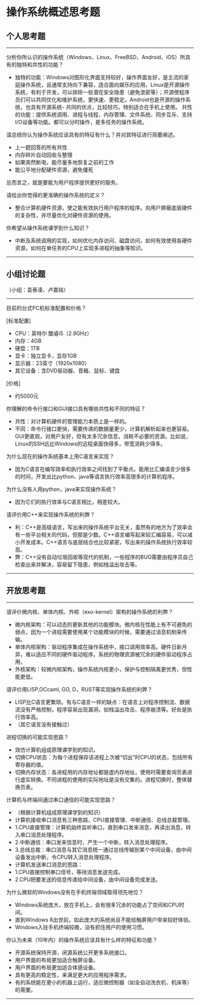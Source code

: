 # 操作系统概述思考题

## 个人思考题

---

分析你所认识的操作系统（Windows、Linux、FreeBSD、Android、iOS）所具有的独特和共性的功能？
-  独特的功能：Windows对图形化界面支持较好，操作界面友好，是主流的家庭操作系统，且通常支持向下兼容，适合面向娱乐的应用。Linux是开源操作系统，有利于开发，可以排除一些潜在安全隐患（避免泄密等）；开源使程序员们可以共同优化和维护系统，更快速、更稳定。Android也是开源的操作系统，也具有开源系统- 共同的优点，比较轻巧，特别适合在手机上使用。
共性的功能：提供系统调用、进程与线程、内存管理、文件系统、同步互斥、支持I/O设备等功能。都可以分时操作，是多任务的操作系统。

>  

请总结你认为操作系统应该具有的特征有什么？并对其特征进行简要阐述。
- 上一题回答的所有共性
- 内存碎片自动回收与整理
- 如果突然断电，能尽量多地恢复之前的工作
- 能公平地分配硬件资源，避免僵死

总而言之，就是要能为用户程序提供更好的服务。

>   

请给出你觉得的更准确的操作系统的定义？
- 整合计算机硬件资源，使之能有效执行用户程序的程序。向用户屏蔽底层硬件的复杂性，并尽量优化对硬件资源的使用。

>   

你希望从操作系统课学到什么知识？
- 中断及系统调用的实现，如何优化内存访问、磁盘访问，如何有效使用各硬件资源，如何在单任务的CPU上实现多进程的抽象等知识。

>   

---

## 小组讨论题
（小组：袁泰凌、卢嘉铭）

---

目前的台式PC机标准配置和价格？
  
[标准配置]

- CPU：英特尔 酷睿i5（2.9GHz）
- 内存：4GB
- 硬盘：1TB
- 显卡：独立显卡，显存1GB
- 显示器：23英寸（1920x1080）
- 其它设备：含DVD驱动器、音箱、鼠标、键盘

[价格]

- 约5000元

> 

你理解的命令行接口和GUI接口具有哪些共性和不同的特征？
- 共性：对计算机硬件的管理能力本质上是一样的。
- 不同：命令行接口更快，需要传递的数据量更少，计算机解析起来也更容易。GUI更直观，对用户友好，但有太多冗余信息，消耗不必要的资源。比如说，Linux的SSH远比Windows的远程桌面快得多，带宽消耗少得多。

> 

为什么现在的操作系统基本上用C语言来实现？
- 因为C语言在编写效率和执行效率之间找到了平衡点。能用比汇编语言少很多的时间，开发出比python、java等语言执行效率高很多的计算机程序。

>  

为什么没有人用python，java来实现操作系统？
- 因为它们的执行效率与C语言相比，相差较大。

>  

请评价用C++来实现操作系统的利弊？
- 利：C++是高级语言，写出来的操作系统平台无关，虽然有的地方为了效率会有一些平台相关的代码，但那是少数。C++语言编写起来较汇编容易，可以减小开发成本。C++语言与底层结合也比较紧密，写出来的操作系统执行效率较高。
- 弊：C++没有自动垃圾回收等现代的机制，一些程序的BUG需要由程序员自己检查出来并解决，容易留下隐患，例如栈溢出攻击等。

>  

---

## 开放思考题

---

请评价微内核、单体内核、外核（exo-kernel）架构的操作系统的利弊？
- 微内核架构：可以动态的更新其他的功能模块。微内核在性能上有不可避免的弱点，因为一个进程需要使用某个功能模块的时候，需要通过消息机制来传输。
- 单体内核架构：驱动程序集成在操作系统中，接口调用效率高。硬件日新月异，难以适应不同的硬件驱动程序。系统的物理资源被冗余的硬件驱动程序占用。
- 外核架构：较微内核架构，操作系统内核更小，保护与控制隔离更优秀，但性能更低。

>  

请评价用LISP,OCcaml, GO, D，RUST等实现操作系统的利弊？
- LISP比C语言更繁琐。有与C语言一样的缺点：在语言上对程序控制流、数据流没有严格控制，程序容易出现漏洞，如栈溢出攻击、程序崩溃等。好处是执行效率高。
- （其它语言没有接触过）

>  

进程切换的可能实现思路？
- 效仿计算机组成原理课学到的知识。
- 切换CPU状态：为每个进程保存该进程上次被“切出”时CPU的状态，包括所有寄存器的值。
- 切换内存状态：各进程用的内存地址都是虚内存地址，使用时需要查询页表进行虚实转换。不同进程的使用的实际地址是没有交集的。进程切换时，整体替换页表。

>  

计算机与终端间通过串口通信的可能实现思路？
- （根据计算机组成原理课学到的知识）
- 计算机接收串口消息有三种思路，CPU直接管理、中断通信、总线总裁管理。
- 1.CPU直接管理：计算机始终监听串口，直到串口发来消息，再读出消息，转入串口消息处理程序。
- 2.中断通信：串口发来信息时，产生一个中断，转入消息处理程序。
- 3.总线总裁：串口消息与其它消息统一通过总线传输到某个中间设备，由中间设备发出中断，令CPU转入消息处理程序。
- 计算机发送串口消息的思路：
- 1.CPU直接控制串口信号，等待消息发送完成。
- 2.CPU把要发送的信息传递给中间设备，由中间设备完成发送。

>  

为什么微软的Windows没有在手机终端领域取得领先地位？
- Windows系统庞大，放在手机上，会有很多冗余的功能占了空间和CPU时间。
- 直到Windows 8出世前，如此庞大的系统尚且不能给触屏用户带来较好体验。
- Windows入驻手机终端较晚，没有抓住用户的使用习惯。

>  

你认为未来（10年内）的操作系统应该具有什么样的特征和功能？
- 开源系统保持开源，闭源系统公开更多系统接口。
- 用户界面的布局更加适合触屏设备。
- 用户界面的布局更加适合体感设备。
- 具有更高的稳定性，来满足更大的应用程序需求。
- 有的系统能在更小的机器上运行，适应微控制器（如全自动洗衣机、机床等）的需要。

>  

---
